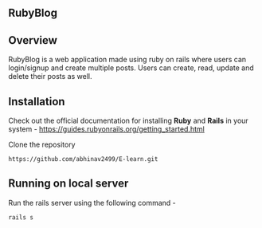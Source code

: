 ## RubyBlog
## Overview
<p>
RubyBlog is a web application made using ruby on rails where users can login/signup and create multiple posts. Users can create, read, update and delete their posts as well. 
</p>

## Installation
Check out the official documentation for installing **Ruby** and **Rails** in your system -
    https://guides.rubyonrails.org/getting_started.html

Clone the repository

    https://github.com/abhinav2499/E-learn.git
    
 ## Running on local server
 Run the rails server using the following command - 
    
    rails s
